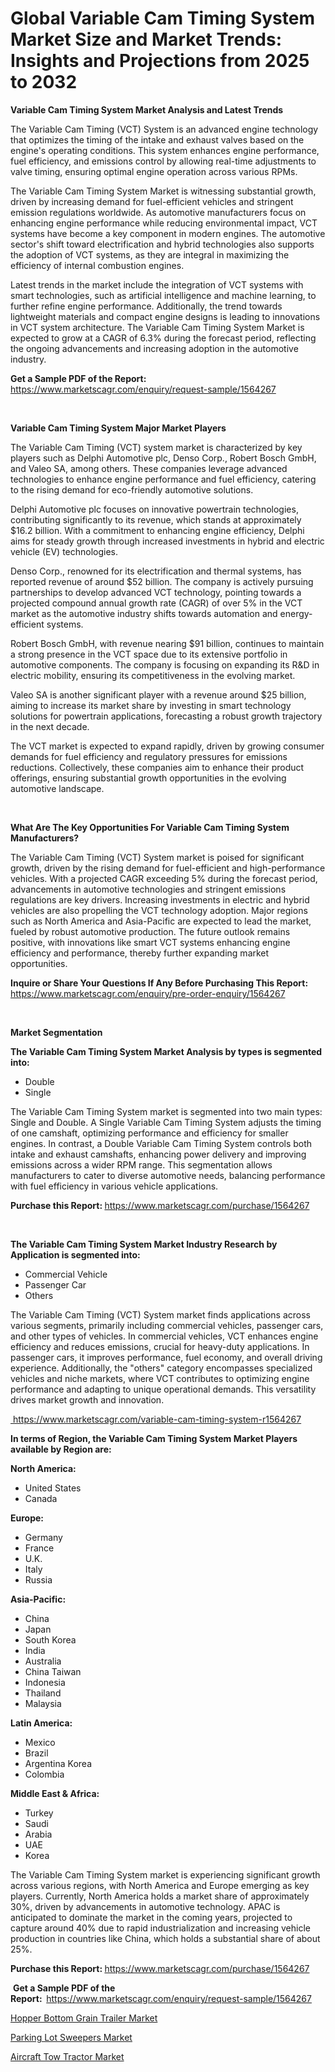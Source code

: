 <p><h1>Global Variable Cam Timing System Market Size and Market Trends: Insights and Projections from 2025 to 2032</h1></p><p><strong>Variable Cam Timing System Market Analysis and Latest Trends</strong></p>
<p><p>The Variable Cam Timing (VCT) System is an advanced engine technology that optimizes the timing of the intake and exhaust valves based on the engine's operating conditions. This system enhances engine performance, fuel efficiency, and emissions control by allowing real-time adjustments to valve timing, ensuring optimal engine operation across various RPMs.</p><p>The Variable Cam Timing System Market is witnessing substantial growth, driven by increasing demand for fuel-efficient vehicles and stringent emission regulations worldwide. As automotive manufacturers focus on enhancing engine performance while reducing environmental impact, VCT systems have become a key component in modern engines. The automotive sector's shift toward electrification and hybrid technologies also supports the adoption of VCT systems, as they are integral in maximizing the efficiency of internal combustion engines.</p><p>Latest trends in the market include the integration of VCT systems with smart technologies, such as artificial intelligence and machine learning, to further refine engine performance. Additionally, the trend towards lightweight materials and compact engine designs is leading to innovations in VCT system architecture. The Variable Cam Timing System Market is expected to grow at a CAGR of 6.3% during the forecast period, reflecting the ongoing advancements and increasing adoption in the automotive industry.</p></p>
<p><strong>Get a Sample PDF of the Report:&nbsp;</strong> <a href="https://www.marketscagr.com/enquiry/request-sample/1564267?utm_campaign=2194&utm_medium=2&utm_source=Github&utm_content=ia&utm_term=30032025&utm_id=variable-cam-timing-system">https://www.marketscagr.com/enquiry/request-sample/1564267</a></p>
<p>&nbsp;</p>
<p><strong>Variable Cam Timing System Major Market Players</strong></p>
<p><p>The Variable Cam Timing (VCT) system market is characterized by key players such as Delphi Automotive plc, Denso Corp., Robert Bosch GmbH, and Valeo SA, among others. These companies leverage advanced technologies to enhance engine performance and fuel efficiency, catering to the rising demand for eco-friendly automotive solutions.</p><p>Delphi Automotive plc focuses on innovative powertrain technologies, contributing significantly to its revenue, which stands at approximately $16.2 billion. With a commitment to enhancing engine efficiency, Delphi aims for steady growth through increased investments in hybrid and electric vehicle (EV) technologies.</p><p>Denso Corp., renowned for its electrification and thermal systems, has reported revenue of around $52 billion. The company is actively pursuing partnerships to develop advanced VCT technology, pointing towards a projected compound annual growth rate (CAGR) of over 5% in the VCT market as the automotive industry shifts towards automation and energy-efficient systems.</p><p>Robert Bosch GmbH, with revenue nearing $91 billion, continues to maintain a strong presence in the VCT space due to its extensive portfolio in automotive components. The company is focusing on expanding its R&D in electric mobility, ensuring its competitiveness in the evolving market.</p><p>Valeo SA is another significant player with a revenue around $25 billion, aiming to increase its market share by investing in smart technology solutions for powertrain applications, forecasting a robust growth trajectory in the next decade.</p><p>The VCT market is expected to expand rapidly, driven by growing consumer demands for fuel efficiency and regulatory pressures for emissions reductions. Collectively, these companies aim to enhance their product offerings, ensuring substantial growth opportunities in the evolving automotive landscape.</p></p>
<p>&nbsp;</p>
<p><strong>What Are The Key Opportunities For Variable Cam Timing System Manufacturers?</strong></p>
<p><p>The Variable Cam Timing (VCT) System market is poised for significant growth, driven by the rising demand for fuel-efficient and high-performance vehicles. With a projected CAGR exceeding 5% during the forecast period, advancements in automotive technologies and stringent emissions regulations are key drivers. Increasing investments in electric and hybrid vehicles are also propelling the VCT technology adoption. Major regions such as North America and Asia-Pacific are expected to lead the market, fueled by robust automotive production. The future outlook remains positive, with innovations like smart VCT systems enhancing engine efficiency and performance, thereby further expanding market opportunities.</p></p>
<p><strong>Inquire or Share Your Questions If Any Before Purchasing This Report:</strong> <a href="https://www.marketscagr.com/enquiry/pre-order-enquiry/1564267?utm_campaign=2194&utm_medium=2&utm_source=Github&utm_content=ia&utm_term=30032025&utm_id=variable-cam-timing-system">https://www.marketscagr.com/enquiry/pre-order-enquiry/1564267</a></p>
<p>&nbsp;</p>
<p><strong>Market Segmentation</strong></p>
<p><strong>The Variable Cam Timing System Market Analysis by types is segmented into:</strong></p>
<p><ul><li>Double</li><li>Single</li></ul></p>
<p><p>The Variable Cam Timing System market is segmented into two main types: Single and Double. A Single Variable Cam Timing System adjusts the timing of one camshaft, optimizing performance and efficiency for smaller engines. In contrast, a Double Variable Cam Timing System controls both intake and exhaust camshafts, enhancing power delivery and improving emissions across a wider RPM range. This segmentation allows manufacturers to cater to diverse automotive needs, balancing performance with fuel efficiency in various vehicle applications.</p></p>
<p><strong>Purchase this Report:&nbsp;</strong><a href="https://www.marketscagr.com/purchase/1564267?utm_campaign=2194&utm_medium=2&utm_source=Github&utm_content=ia&utm_term=30032025&utm_id=variable-cam-timing-system">https://www.marketscagr.com/purchase/1564267</a></p>
<p>&nbsp;</p>
<p><strong>The Variable Cam Timing System Market Industry Research by Application is segmented into:</strong></p>
<p><ul><li>Commercial Vehicle</li><li>Passenger Car</li><li>Others</li></ul></p>
<p><p>The Variable Cam Timing (VCT) System market finds applications across various segments, primarily including commercial vehicles, passenger cars, and other types of vehicles. In commercial vehicles, VCT enhances engine efficiency and reduces emissions, crucial for heavy-duty applications. In passenger cars, it improves performance, fuel economy, and overall driving experience. Additionally, the "others" category encompasses specialized vehicles and niche markets, where VCT contributes to optimizing engine performance and adapting to unique operational demands. This versatility drives market growth and innovation.</p></p>
<p><a href="https://www.marketscagr.com/variable-cam-timing-system-r1564267?utm_campaign=2194&utm_medium=2&utm_source=Github&utm_content=ia&utm_term=30032025&utm_id=variable-cam-timing-system">&nbsp;https://www.marketscagr.com/variable-cam-timing-system-r1564267</a></p>
<p><strong>In terms of Region, the Variable Cam Timing System Market Players available by Region are:</strong></p>
<p>
    <p> <strong> North America: </strong>
        <ul>
            <li>United States</li>
            <li>Canada</li>
        </ul>
        </p> 
    <p> <strong> Europe: </strong>
        <ul>
            <li>Germany</li>
            <li>France</li>
            <li>U.K.</li>
            <li>Italy</li>
            <li>Russia</li>
        </ul>
        </p> 
    <p> <strong> Asia-Pacific: </strong>
        <ul>
            <li>China</li>
            <li>Japan</li>
            <li>South Korea</li>
            <li>India</li>
            <li>Australia</li>
            <li>China Taiwan</li>
            <li>Indonesia</li>
            <li>Thailand</li>
            <li>Malaysia</li>
        </ul>
        </p> 
    <p> <strong> Latin America: </strong>
        <ul>
            <li>Mexico</li>
            <li>Brazil</li>
            <li>Argentina Korea</li>
            <li>Colombia</li>
        </ul>
        </p> 
    <p> <strong> Middle East & Africa: </strong>
        <ul>
            <li>Turkey</li>
            <li>Saudi</li>
            <li>Arabia</li>
            <li>UAE</li>
            <li>Korea</li>
        </ul>
    </p>
    </p>
<p><p>The Variable Cam Timing System market is experiencing significant growth across various regions, with North America and Europe emerging as key players. Currently, North America holds a market share of approximately 30%, driven by advancements in automotive technology. APAC is anticipated to dominate the market in the coming years, projected to capture around 40% due to rapid industrialization and increasing vehicle production in countries like China, which holds a substantial share of about 25%.</p></p>
<p><strong>Purchase this Report: </strong><a href="https://www.marketscagr.com/purchase/1564267?utm_campaign=2194&utm_medium=2&utm_source=Github&utm_content=ia&utm_term=30032025&utm_id=variable-cam-timing-system">https://www.marketscagr.com/purchase/1564267</a></p>
<p>&nbsp;<strong>Get a Sample PDF of the Report:&nbsp;&nbsp;</strong><a href="https://www.marketscagr.com/enquiry/request-sample/1564267?utm_campaign=2194&utm_medium=2&utm_source=Github&utm_content=ia&utm_term=30032025&utm_id=variable-cam-timing-system">https://www.marketscagr.com/enquiry/request-sample/1564267</a></p>
<p><strong></strong></p>
<p><p><a href="https://github.com/gukenneth26571/Market-Research-Report-List-1/blob/main/hopper-bottom-grain-trailer-market.md?utm_campaign=2194&utm_medium=2&utm_source=Github&utm_content=ia&utm_term=30032025&utm_id=variable-cam-timing-system">Hopper Bottom Grain Trailer Market</a></p><p><a href="https://github.com/goickpache1m/Market-Research-Report-List-1/blob/main/parking-lot-sweepers-market.md?utm_campaign=2194&utm_medium=2&utm_source=Github&utm_content=ia&utm_term=30032025&utm_id=variable-cam-timing-system">Parking Lot Sweepers Market</a></p><p><a href="https://github.com/ChiragRp1/Market-Research-Report-List-7/blob/main/aircraft-tow-tractor-market.md?utm_campaign=2194&utm_medium=2&utm_source=Github&utm_content=ia&utm_term=30032025&utm_id=variable-cam-timing-system">Aircraft Tow Tractor Market</a></p></p>